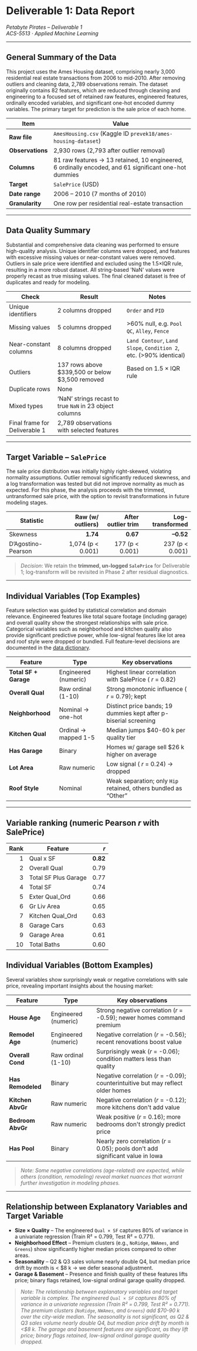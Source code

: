# Deliverable 1: Data Report

_Petabyte Pirates – Deliverable 1_  
_ACS-5513 · Applied Machine Learning_

---

## General Summary of the Data

This project uses the Ames Housing dataset, comprising nearly 3,000 residential real estate transactions from 2006 to mid-2010. After removing outliers and cleaning data, 2,789 observations remain. The dataset originally contains 82 features, which are reduced through cleaning and engineering to a focused set of retained raw features, engineered features, ordinally encoded variables, and significant one-hot encoded dummy variables. The primary target for prediction is the sale price of each home.

| Item             | Value                                                                                                 |
| ---------------- | ----------------------------------------------------------------------------------------------------- |
| **Raw file**     | `AmesHousing.csv` (Kaggle ID `prevek18/ames-housing-dataset`)                                         |
| **Observations** | 2,930 rows (2,793 after outlier removal)                                                              |
| **Columns**      | 81 raw features → 13 retained, 10 engineered, 6 ordinally encoded, and 61 significant one-hot dummies |
| **Target**       | `SalePrice` (USD)                                                                                     |
| **Date range**   | 2006 – 2010 (7 months of 2010)                                                                        |
| **Granularity**  | One row per residential real-estate transaction                                                       |

---

## Data Quality Summary

Substantial and comprehensive data cleaning was performed to ensure high-quality analysis. Unique identifier columns were dropped, and features with excessive missing values or near-constant values were removed. Outliers in sale price were identified and excluded using the 1.5×IQR rule, resulting in a more robust dataset. All string-based 'NaN' values were properly recast as true missing values. The final cleaned dataset is free of duplicates and ready for modeling.

| Check                         | Result                                                  | Notes                                                              |
| ----------------------------- | ------------------------------------------------------- | ------------------------------------------------------------------ |
| Unique identifiers            | 2 columns dropped                                       | `Order` and `PID`                                                  |
| Missing values                | 5 columns dropped                                       | >60% null, e.g. `Pool QC`, `Alley`, `Fence`                        |
| Near-constant columns         | 8 columns dropped                                       | `Land Contour`, `Land Slope`, `Condition 2`, etc. (>90% identical) |
| Outliers                      | 137 rows above \$339,500 or below \$3,500 removed       | Based on 1.5 × IQR rule                                            |
| Duplicate rows                | None                                                    |
| Mixed types                   | ‘NaN’ strings recast to true `NaN` in 23 object columns |
| Final frame for Deliverable 1 | 2,789 observations with selected features               |

---

## Target Variable – `SalePrice`

The sale price distribution was initially highly right-skewed, violating normality assumptions. Outlier removal significantly reduced skewness, and a log transformation was tested but did not improve normality as much as expected. For this phase, the analysis proceeds with the trimmed, untransformed sale price, with the option to revisit transformations in future modeling stages.

| Statistic          | Raw (w/ outliers) | After outlier trim | Log-transformed |
| ------------------ | ----------------: | -----------------: | --------------: |
| Skewness           |          **1.74** |           **0.67** |       **–0.52** |
| D’Agostino-Pearson | 1,074 (p < 0.001) |    177 (p < 0.001) | 237 (p < 0.001) |

> _Decision_: We retain the **trimmed, un-logged `SalePrice`** for Deliverable 1; log-transform will be revisited in Phase 2 after residual diagnostics.

---

## Individual Variables (Top Examples)

Feature selection was guided by statistical correlation and domain relevance. Engineered features like total square footage (including garage) and overall quality show the strongest relationships with sale price. Categorical variables such as neighborhood and kitchen quality also provide significant predictive power, while low-signal features like lot area and roof style were dropped or bundled. Full feature-level decisions are documented in the [data dictionary](https://docs.google.com/spreadsheets/d/1zRmdRlc2efk0RiQ3xv9OARQlnGgF3sbfwbhnpNbcv7Y/edit?gid=1233168720#gid=1233168720).

| Feature               | Type                 | Key observations                                                 |
| --------------------- | -------------------- | ---------------------------------------------------------------- |
| **Total SF + Garage** | Engineered (numeric) | Highest linear correlation with SalePrice ( _r_ = 0.82)          |
| **Overall Qual**      | Raw ordinal (1-10)   | Strong monotonic influence ( _r_ = 0.79); kept                   |
| **Neighborhood**      | Nominal → one-hot    | Distinct price bands; 19 dummies kept after p-biserial screening |
| **Kitchen Qual**      | Ordinal → mapped 1-5 | Median jumps \$40-60 k per quality tier                          |
| **Has Garage**        | Binary               | Homes w/ garage sell \$26 k higher on average                    |
| **Lot Area**          | Raw numeric          | Low signal ( _r_ = 0.24) → dropped                               |
| **Roof Style**        | Nominal              | Weak separation; only `Hip` retained, others bundled as “Other”  |

---

## Variable ranking (numeric Pearson _r_ with SalePrice)

| Rank | Feature              |      _r_ |
| ---: | -------------------- | -------: |
|    1 | Qual x SF            | **0.82** |
|    2 | Overall Qual         |     0.79 |
|    3 | Total SF Plus Garage |     0.77 |
|    4 | Total SF             |     0.74 |
|    5 | Exter Qual_Ord       |     0.66 |
|    6 | Gr Liv Area          |     0.65 |
|    7 | Kitchen Qual_Ord     |     0.63 |
|    8 | Garage Cars          |     0.63 |
|    9 | Garage Area          |     0.61 |
|   10 | Total Baths          |     0.60 |

## Individual Variables (Bottom Examples)

Several variables show surprisingly weak or negative correlations with sale price, revealing important insights about the housing market:

| Feature           | Type                 | Key observations                                                                 |
| ----------------- | -------------------- | -------------------------------------------------------------------------------- |
| **House Age**     | Engineered (numeric) | Strong negative correlation (_r_ = -0.59); newer homes command premium           |
| **Remodel Age**   | Engineered (numeric) | Negative correlation (_r_ = -0.56); recent renovations boost value               |
| **Overall Cond**  | Raw ordinal (1-10)   | Surprisingly weak (_r_ = -0.06); condition matters less than quality             |
| **Has Remodeled** | Binary               | Negative correlation (_r_ = -0.09); counterintuitive but may reflect older homes |
| **Kitchen AbvGr** | Raw numeric          | Negative correlation (_r_ = -0.12); more kitchens don't add value                |
| **Bedroom AbvGr** | Raw numeric          | Weak positive (_r_ = 0.16); more bedrooms don't strongly predict price           |
| **Has Pool**      | Binary               | Nearly zero correlation (_r_ = 0.05); pools don't add significant value in Iowa  |

> _Note: Some negative correlations (age-related) are expected, while others (condition, remodeling) reveal market nuances that warrant further investigation in modeling phases._

---

## Relationship between Explanatory Variables and Target Variable

- **Size × Quality** – The engineered `Qual × SF` captures 80% of variance in a univariate regression (Train R² = 0.799, Test R² = 0.771).
- **Neighborhood Effect** – Premium clusters (e.g., `NoRidge`, `NWAmes`, and `Greens`) show significantly higher median prices compared to other areas.
- **Seasonality** – Q2 & Q3 sales volume nearly double Q4, but median price drift by month is < \$8 k → we defer seasonal adjustment.
- **Garage & Basement** – Presence and finish quality of these features lifts price; binary flags retained, low-signal ordinal garage quality dropped.

> _Note: The relationship between explanatory variables and target variable is complex. The engineered `Qual × SF` captures 80% of variance in a univariate regression (Train R² = 0.799, Test R² = 0.771). The premium clusters (`NoRidge`, `NWAmes`, and `Greens`) add \$70-90 k over the city-wide median. The seasonality is not significant, as Q2 & Q3 sales volume nearly double Q4, but median price drift by month is <\$8 k. The garage and basement features are significant, as they lift price; binary flags retained, low-signal ordinal garage quality dropped._
